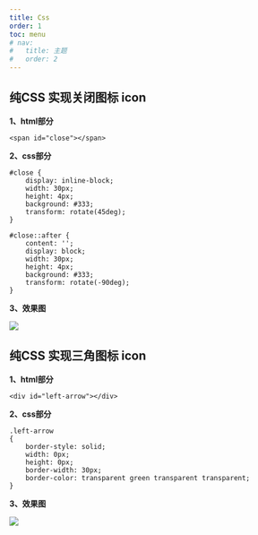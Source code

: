 ```yaml
---
title: Css
order: 1
toc: menu
# nav:
#   title: 主题
#   order: 2
---
```


## 纯CSS 实现关闭图标 icon

**1、html部分**
```
<span id="close"></span>
```

**2、css部分**
```
#close {
    display: inline-block;
    width: 30px;
    height: 4px;
    background: #333;
    transform: rotate(45deg);
}

#close::after {
    content: '';
    display: block;
    width: 30px;
    height: 4px;
    background: #333;
    transform: rotate(-90deg);
}
```

**3、效果图**

![](/images/icon-close.png)


## 纯CSS 实现三角图标 icon

**1、html部分**
```
<div id="left-arrow"></div>
```

**2、css部分**
```
.left-arrow
{
	border-style: solid;
	width: 0px;  
	height: 0px;  
	border-width: 30px;  
	border-color: transparent green transparent transparent;  
}
```

**3、效果图**

![](/images/icon-arrow1.jpg)